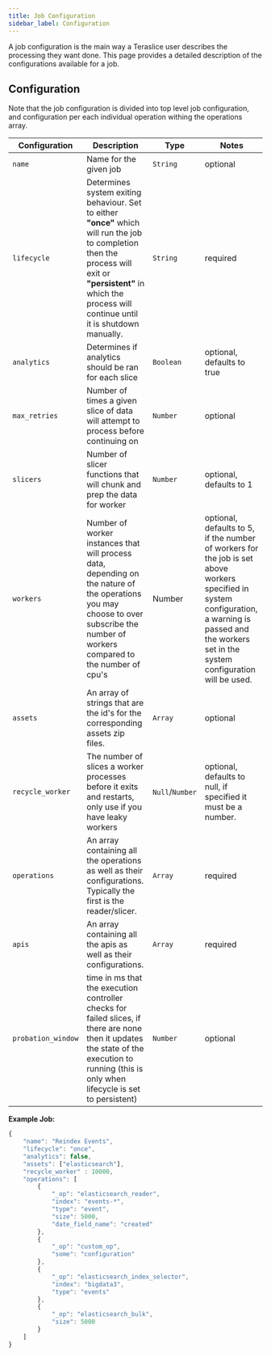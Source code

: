 ```yaml
---
title: Job Configuration
sidebar_label: Configuration
---
```


A job configuration is the main way a Teraslice user describes the processing they want done. This page provides a detailed description of the configurations available for a job.

## Configuration

Note that the job configuration is divided into top level job configuration, and configuration per each individual operation withing the operations array.

| Configuration      | Description                                                                                                                                                                                                         | Type            | Notes                                                                                                                                                                                                   |
| ------------------ | ------------------------------------------------------------------------------------------------------------------------------------------------------------------------------------------------------------------- | --------------- | ------------------------------------------------------------------------------------------------------------------------------------------------------------------------------------------------------- |
| `name`             | Name for the given job                                                                                                                                                                                              | `String`        | optional                                                                                                                                                                                                |
| `lifecycle`        | Determines system exiting behaviour. Set to either **"once"** which will run the job to completion then the process will exit or **"persistent"** in which the process will continue until it is shutdown manually. | `String`        | required                                                                                                                                                                                                |
| `analytics`        | Determines if analytics should be ran for each slice                                                                                                                                                                | `Boolean`       | optional, defaults to true                                                                                                                                                                              |
| `max_retries`      | Number of times a given slice of data will attempt to process before continuing on                                                                                                                                  | `Number`        | optional                                                                                                                                                                                                |
| `slicers`          | Number of slicer functions that will chunk and prep the data for worker                                                                                                                                             | `Number`        | optional, defaults to 1                                                                                                                                                                                 |
| `workers`          | Number of worker instances that will process data, depending on the nature of the operations you may choose to over subscribe the number of workers compared to the number of cpu's                                 | Number          | optional, defaults to 5, if the number of workers for the job is set above workers specified in system configuration, a warning is passed and the workers set in the system configuration will be used. |
| `assets`           | An array of strings that are the id's for the corresponding assets zip files.                                                                                                                                       | `Array`         | optional                                                                                                                                                                                                |
| `recycle_worker`   | The number of slices a worker processes before it exits and restarts, only use if you have leaky workers                                                                                                            | `Null`/`Number` | optional, defaults to null, if specified it must be a number.                                                                                                                                           |
| `operations`       | An array containing all the operations as well as their configurations. Typically the first is the reader/slicer.                                                                                                   | `Array`         | required                                                                                                                                                                                                |
| `apis`             | An array containing all the apis as well as their configurations.                                                                                                                                                   | `Array`         | required                                                                                                                                                                                                |
| `probation_window` | time in ms that the execution controller checks for failed slices, if there are none then it updates the state of the execution to running (this is only when lifecycle is set to persistent)                       | `Number`        | optional                                                                                                                                                                                                |

**Example Job:**

```js
{
    "name": "Reindex Events",
    "lifecycle": "once",
    "analytics": false,
    "assets": ["elasticsearch"],
    "recycle_worker" : 10000,
    "operations": [
        {
            "_op": "elasticsearch_reader",
            "index": "events-*",
            "type": "event",
            "size": 5000,
            "date_field_name": "created"
        },
        {
            "_op": "custom_op",
            "some": "configuration"
        },
        {
            "_op": "elasticsearch_index_selector",
            "index": "bigdata3",
            "type": "events"
        },
        {
            "_op": "elasticsearch_bulk",
            "size": 5000
        }
    ]
}
```
